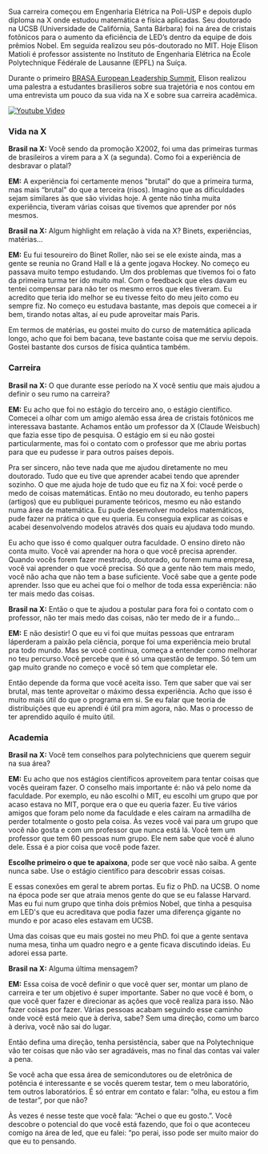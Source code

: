 Sua carreira começou em Engenharia Elétrica na Poli-USP e depois duplo diploma na X onde estudou matemática e física aplicadas. Seu doutorado na UCSB (Universidade de Califórnia, Santa Bárbara) foi na área de cristais fotônicos para o aumento da eficiência de LED’s dentro da equipe de dois prêmios Nobel. Em seguida realizou seu pós-doutorado no MIT. Hoje Elison Matioli é professor assistente no Instituto de Engenharia Elétrica na École Polytechnique Fédérale de Lausanne (EPFL) na Suíça.

Durante o primeiro [BRASA European Leadership Summit](https://www.euroleads.gobrasa.org/), Elison realizou uma palestra a estudantes brasilieros sobre sua trajetória e nos contou em uma entrevista um pouco da sua vida na X e sobre sua carreira acadêmica.

[![Youtube Video](http://img.youtube.com/vi/-L-XFqZrCKE/0.jpg)](https://www.youtube.com/embed/-L-XFqZrCKE)


### Vida na X

**Brasil na X:** Você sendo da promoção X2002, foi uma das primeiras turmas de brasileiros a virem para a X (a segunda). Como foi a experiência de desbravar o platal?

**EM:** A experiência foi certamente menos "brutal" do que a primeira turma, mas mais “brutal" do que a terceira (risos). Imagino que as dificuldades sejam similares às que são vividas hoje. A gente não tinha muita experiência, tiveram várias coisas que tivemos que aprender por nós mesmos.

**Brasil na X:** Algum highlight em relação à vida na X? Binets, experiências, matérias…

**EM:** Eu fui tesoureiro do Binet Roller, não sei se ele existe ainda, mas a gente se reunia no Grand Hall e lá a gente jogava Hockey.
No começo eu passava muito tempo estudando. Um dos problemas que tivemos foi o fato da primeira turma ter ido muito mal. Com o feedback que eles davam eu tentei compensar para não ter os mesmo erros que eles tiveram. Eu acredito que teria ido melhor se eu tivesse feito do meu jeito como eu sempre fiz. No começo eu estudava bastante, mas depois que comecei a ir bem, tirando notas altas, aí eu pude aproveitar mais Paris.

Em termos de matérias, eu gostei muito do curso de matemática aplicada longo, acho que foi bem bacana, teve bastante coisa que me serviu depois. Gostei bastante dos cursos de física quântica também.

### Carreira

**Brasil na X:** O que durante esse período na X você sentiu que mais ajudou a definir o seu rumo na carreira?

**EM:** Eu acho que foi no estágio do terceiro ano, o estágio científico. Comecei a olhar com um amigo alemão essa área de cristais fotônicos me interessava bastante. Achamos então um professor da X (Claude Weisbuch) que fazia esse tipo de pesquisa. O estágio em si eu não gostei particularmente, mas foi o contato com o professor que me abriu portas para que eu pudesse ir para outros países depois.

Pra ser sincero, não teve nada que me ajudou diretamente no meu doutorado. Tudo que eu tive que aprender acabei tendo que aprender sozinho. O que me ajuda hoje de tudo que eu fiz na X foi: você perde o medo de coisas matemáticas. Então no meu doutorado, eu tenho papers (artigos) que eu publiquei puramente teóricos, mesmo eu não estando numa área de matemática. Eu pude desenvolver modelos matemáticos, pude fazer na prática o que eu queria. Eu conseguia explicar as coisas e acabei desenvolvendo modelos através dos quais eu ajudava todo mundo.

Eu acho que isso é como qualquer outra faculdade. O ensino direto não conta muito. Você vai aprender na hora o que você precisa aprender. Quando vocês forem fazer mestrado, doutorado, ou forem numa empresa, você vai aprender o que você precisa. Só que a gente não tem mais medo, você não acha que não tem a base suficiente. Você sabe que a gente pode aprender. Isso que eu achei que foi o melhor de toda essa experiência: não ter mais medo das coisas.

**Brasil na X:** Então o que te ajudou a postular para fora foi o contato com o professor, não ter mais medo das coisas, não ter medo de ir a fundo…

**EM:** E não desistir! O que eu vi foi que muitas pessoas que entraram láperderam a paixão pela ciência, porque foi uma experiência meio brutal pra todo mundo. Mas se você continua, começa a entender como melhorar no teu percurso.Você percebe que é só uma questão de tempo. Só tem um gap muito grande no começo e você só tem que completar ele.

Então depende da forma que você aceita isso. Tem que saber que vai ser brutal, mas tente aproveitar o máximo dessa experiência. Acho que isso é muito mais útil do que o programa em si. Se eu falar que teoria de distribuições que eu aprendi é útil pra mim agora, não. Mas o processo de ter aprendido aquilo é muito útil.

### Academia

**Brasil na X:** Você tem conselhos para polytechniciens que querem seguir na sua área?

**EM:** Eu acho que nos estágios científicos aproveitem para tentar coisas que vocês queiram fazer. O conselho mais importante é: não vá pelo nome da faculdade. Por exemplo, eu não escolhi o MIT, eu escolhi um grupo que por acaso estava no MIT, porque era o que eu queria fazer.
Eu tive vários amigos que foram pelo nome da faculdade e eles caíram na armadilha de perder totalmente o gosto pela coisa. Às vezes você vai para um grupo que você não gosta e com um professor que nunca está lá. Você tem um professor que tem 60 pessoas num grupo. Ele nem sabe que você é aluno dele. Essa é a pior coisa que você pode fazer.

**Escolhe primeiro o que te apaixona**, pode ser que você não saiba. A gente nunca sabe. Use o estágio científico para descobrir essas coisas.

E essas conexões em geral te abrem portas. Eu fiz o PhD. na UCSB. O nome na época pode ser que atraia menos gente do que se eu falasse Harvard. Mas eu fui num grupo que tinha dois prêmios Nobel, que tinha a pesquisa em LED's que eu acreditava que podia fazer uma diferença gigante no mundo e por acaso eles estavam em UCSB.

Uma das coisas que eu mais gostei no meu PhD. foi que a gente sentava numa mesa, tinha um quadro negro e a gente ficava discutindo ideias. Eu adorei essa parte.

**Brasil na X:** Alguma última mensagem?

**EM:** Essa coisa de você definir o que você quer ser, montar um plano de carreira e ter um objetivo é super importante. Saber no que você é bom, o que você quer fazer e direcionar as ações que você realiza para isso. Não fazer coisas por fazer. Várias pessoas acabam seguindo esse caminho onde você está meio que à deriva, sabe? Sem uma direção, como um barco à deriva, você não sai do lugar.

Então defina uma direção, tenha persistência, saber que na Polytechnique vão ter coisas que não vão ser agradáveis, mas no final das contas vai valer a pena.

Se você acha que essa área de semicondutores ou de eletrônica de potência é interessante e se vocês querem testar, tem o meu laboratório, tem outros laboratórios. É só entrar em contato e falar: “olha, eu estou a fim de testar”, por que não?

Às vezes é nesse teste que você fala: “Achei o que eu gosto.”. Você descobre o potencial do que você está fazendo, que foi o que aconteceu comigo na área de led, que eu falei: “po perai, isso pode ser muito maior do que eu to pensando.